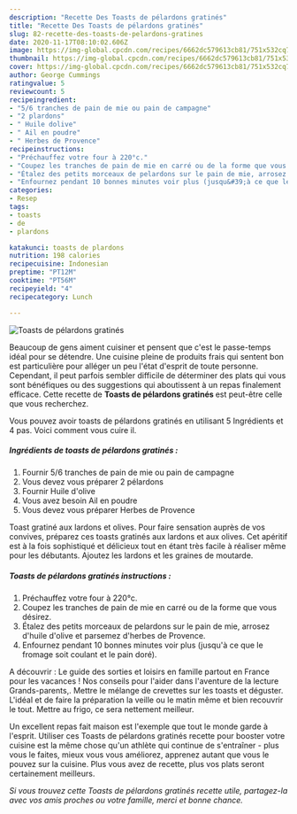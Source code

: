 ```yaml
---
description: "Recette Des Toasts de pélardons gratinés"
title: "Recette Des Toasts de pélardons gratinés"
slug: 82-recette-des-toasts-de-pelardons-gratines
date: 2020-11-17T08:10:02.606Z
image: https://img-global.cpcdn.com/recipes/6662dc579613cb81/751x532cq70/toasts-de-pelardons-gratines-photo-principale-de-la-recette.jpg
thumbnail: https://img-global.cpcdn.com/recipes/6662dc579613cb81/751x532cq70/toasts-de-pelardons-gratines-photo-principale-de-la-recette.jpg
cover: https://img-global.cpcdn.com/recipes/6662dc579613cb81/751x532cq70/toasts-de-pelardons-gratines-photo-principale-de-la-recette.jpg
author: George Cummings
ratingvalue: 5
reviewcount: 5
recipeingredient:
- "5/6 tranches de pain de mie ou pain de campagne"
- "2 plardons"
- " Huile dolive"
- " Ail en poudre"
- " Herbes de Provence"
recipeinstructions:
- "Préchauffez votre four à 220°c."
- "Coupez les tranches de pain de mie en carré ou de la forme que vous désirez."
- "Étalez des petits morceaux de pelardons sur le pain de mie, arrosez d&#39;huile d&#39;olive et parsemez d&#39;herbes de Provence."
- "Enfournez pendant 10 bonnes minutes voir plus (jusqu&#39;à ce que le fromage soit coulant et le pain doré)."
categories:
- Resep
tags:
- toasts
- de
- plardons

katakunci: toasts de plardons 
nutrition: 198 calories
recipecuisine: Indonesian
preptime: "PT12M"
cooktime: "PT56M"
recipeyield: "4"
recipecategory: Lunch

---
```



![Toasts de pélardons gratinés](https://img-global.cpcdn.com/recipes/6662dc579613cb81/751x532cq70/toasts-de-pelardons-gratines-photo-principale-de-la-recette.jpg)

Beaucoup de gens aiment cuisiner et pensent que c'est le passe-temps idéal pour se détendre. Une cuisine pleine de produits frais qui sentent bon est particulière pour alléger un peu l'état d'esprit de toute personne. Cependant, il peut parfois sembler difficile de déterminer des plats qui vous sont bénéfiques ou des suggestions qui aboutissent à un repas finalement efficace. Cette recette de <strong> Toasts de pélardons gratinés </strong> est peut-être celle que vous recherchez.

<!--inarticleads1-->

Vous pouvez avoir toasts de pélardons gratinés en utilisant 5 Ingrédients et 4 pas. Voici comment vous cuire il.

##### Ingrédients de toasts de pélardons gratinés :

1. Fournir 5/6 tranches de pain de mie ou pain de campagne
1. Vous devez vous préparer 2 pélardons
1. Fournir  Huile d&#39;olive
1. Vous avez besoin  Ail en poudre
1. Vous devez vous préparer  Herbes de Provence


Toast gratiné aux lardons et olives. Pour faire sensation auprès de vos convives, préparez ces toasts gratinés aux lardons et aux olives. Cet apéritif est à la fois sophistiqué et délicieux tout en étant très facile à réaliser même pour les débutants. Ajoutez les lardons et les graines de moutarde. 

<!--inarticleads2-->

##### Toasts de pélardons gratinés instructions :

1. Préchauffez votre four à 220°c.
1. Coupez les tranches de pain de mie en carré ou de la forme que vous désirez.
1. Étalez des petits morceaux de pelardons sur le pain de mie, arrosez d&#39;huile d&#39;olive et parsemez d&#39;herbes de Provence.
1. Enfournez pendant 10 bonnes minutes voir plus (jusqu&#39;à ce que le fromage soit coulant et le pain doré).


A découvrir : Le guide des sorties et loisirs en famille partout en France pour les vacances ! Nos conseils pour l&#39;aider dans l&#39;aventure de la lecture Grands-parents,. Mettre le mélange de crevettes sur les toasts et déguster. L&#39;idéal et de faire la préparation la veille ou le matin même et bien recouvrir le tout. Mettre au frigo, ce sera nettement meilleur. 

<!--inarticleads1-->

<p>
Un excellent repas fait maison est l'exemple que tout le monde garde à l'esprit. Utiliser ces Toasts de pélardons gratinés recette pour booster votre cuisine est la même chose qu'un athlète qui continue de s'entraîner - plus vous le faites, mieux vous vous améliorez, apprenez autant que vous le pouvez sur la cuisine. Plus vous avez de recette, plus vos plats seront certainement meilleurs.
</p>

<p>
<i>Si vous trouvez cette Toasts de pélardons gratinés recette utile, partagez-la avec vos amis proches ou votre famille, merci et bonne chance.</i>
</p>
